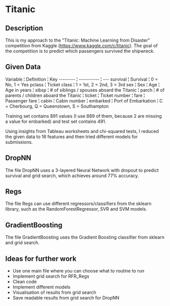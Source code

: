 # Titanic

## Description
This is my approach to the "Titanic: Machine Learning from Disaster" competition from Kaggle (https://www.kaggle.com/c/titanic). The goal of the competition is to predict which passengers survived the shipwreck.

## Given Data
Variable ¦ Definition ¦ Key
-------- ¦ ---------- ¦ ---
survival ¦ Survival ¦ 0 = No, 1 = Yes
pclass ¦ Ticket class ¦ 1 = 1st, 2 = 2nd, 3 = 3rd
sex ¦ Sex ¦ 
Age ¦ Age in years ¦ 
sibsp ¦ # of siblings / spouses aboard the Titanic ¦ 
parch ¦ # of parents / children aboard the Titanic ¦ 
ticket ¦ Ticket number ¦ 
fare ¦ Passenger fare ¦ 
cabin ¦ Cabin number ¦ 
embarked ¦ Port of Embarkation ¦ C = Cherbourg, Q = Queenstown, S = Southampton

Training set contains 891 values (I use 889 of them, because 2 are missing a value for embarked) and test set contains 491.

Using insights from Tableau worksheets and chi-squared tests, I reduced the given data to 16 features and then tried different models for submissions.

## DropNN
The file DropNN uses a 3-layered Neural Network with dropout to predict survival and grid search, which achieves around 77% accuracy.

## Regs
The file Regs can use different regressors/classifiers from the sklearn library, such as the RandomForestRegressor, SVR and SVM models.

## GradientBoosting
The file GradientBoosting uses the Gradient Boosting classifier from sklearn and grid search.

## Ideas for further work
- Use one main file where you can choose what to routine to run
- Implement grid search for RFR_Regs
- Clean code
- Implement different models
- Visualisation of results from grid search
- Save readable results from grid search for DropNN